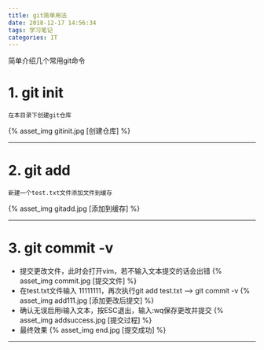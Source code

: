 ```yaml
---
title: git简单用法
date: 2018-12-17 14:56:34
tags: 学习笔记
categories: IT
---
```

简单介绍几个常用git命令
<!-- more -->
# 1. git init
    在本目录下创建git仓库
{% asset_img gitinit.jpg [创建仓库] %}

---

# 2. git add
    新建一个test.txt文件添加文件到缓存
{% asset_img gitadd.jpg [添加到缓存] %}

---

# 3. git commit -v
*   提交更改文件，此时会打开vim，若不输入文本提交的话会出错
{% asset_img commit.jpg [提交文件] %}
*   在test.txt文件输入 11111111，再次执行git add test.txt --> git commit -v 
{% asset_img add111.jpg [添加更改后提交] %}
*   确认无误后用i输入文本，按ESC退出，输入:wq保存更改并提交
{% asset_img addsuccess.jpg [提交过程] %}
*   最终效果
{% asset_img end.jpg [提交成功] %}
---